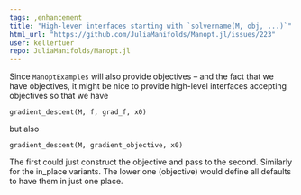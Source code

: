 ```yaml
---
tags: ,enhancement
title: "High-lever interfaces starting with `solvername(M, obj, ...)`"
html_url: "https://github.com/JuliaManifolds/Manopt.jl/issues/223"
user: kellertuer
repo: JuliaManifolds/Manopt.jl
---
```


Since `ManoptExamples` will also provide objectives – and the fact that we have objectives, it might be nice to provide high-level interfaces accepting objectives so that we have

```
gradient_descent(M, f, grad_f, x0)
```

but also

```
gradient_descent(M, gradient_objective, x0)
```

The first could just construct the objective and pass to the second. Similarly for the in_place variants.
The lower one (objective) would define all defaults to have them in just one place.